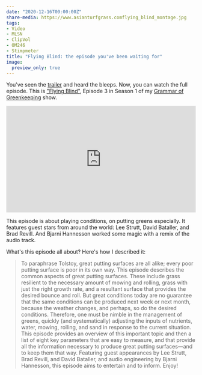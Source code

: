 ```yaml
---
date: "2020-12-16T00:00:00Z"
share-media: https://www.asianturfgrass.comflying_blind_montage.jpg
tags:
- Video
- MLSN
- ClipVol
- OM246
- Stimpmeter
title: "Flying Blind: the episode you've been waiting for"
image:
  preview_only: true
---
```


You've seen the [trailer](https://vimeo.com/490095020) and heard the bleeps. Now, you can watch the full episode. This is ["Flying Blind"](https://vimeo.com/micahwoods/flying), Episode 3 in Season 1 of my [Grammar of Greenkeeping](https://vimeo.com/showcase/7916864) show.

<div style="padding:56.25% 0 0 0;position:relative;"><iframe src="https://player.vimeo.com/video/489313049" style="position:absolute;top:0;left:0;width:100%;height:100%;" frameborder="0" allow="autoplay; fullscreen" allowfullscreen></iframe></div><script src="https://player.vimeo.com/api/player.js"></script>

This episode is about playing conditions, on putting greens especially. It features guest stars from around the world: Lee Strutt, David Bataller, and Brad Revill. And Bjarni Hannesson worked some magic with a remix of the audio track. 

What's this episode all about? Here's how I described it:

> To paraphrase Tolstoy, great putting surfaces are all alike; every poor putting surface is poor in its own way. This episode describes the common aspects of great putting surfaces. These include grass resilient to the necessary amount of mowing and rolling, grass with just the right growth rate, and a resultant surface that provides the desired bounce and roll. But great conditions today are no guarantee that the same conditions can be produced next week or next month, because the weather changes, and perhaps, so do the desired conditions. Therefore, one must be nimble in the management of greens, quickly (and systematically) adjusting the inputs of nutrients, water, mowing, rolling, and sand in response to the current situation. This episode provides an overview of this important topic and then a list of eight key parameters that are easy to measure, and that provide all the information necessary to produce great putting surfaces—and to keep them that way. Featuring guest appearances by Lee Strutt, Brad Revill, and David Bataller, and audio engineering by Bjarni Hannesson, this episode aims to entertain and to inform. Enjoy!
